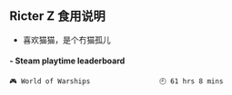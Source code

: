 ## Ricter Z 食用说明
- 喜欢猫猫，是个冇猫孤儿

<!-- steam-box start -->
#### - Steam playtime leaderboard
```text
🎮 World of Warships                 🕘 61 hrs 8 mins
```
<!-- Powered by https://github.com/YouEclipse/steam-box . -->
<!-- steam-box end -->
